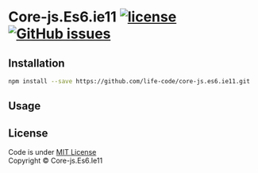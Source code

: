 # Core-js.Es6.ie11 [![license](https://img.shields.io/github/license/life-code/core-js.es6.ie11.svg)](https://github.com/life-code/core-js.es6.ie11/blob/master/LICENSE) [![GitHub issues](https://img.shields.io/github/issues/life-code/core-js.es6.ie11.svg)](https://github.com/life-code/core-js.es6.ie11/issues)

## Installation

```sh
npm install --save https://github.com/life-code/core-js.es6.ie11.git
```

## Usage

## License

Code is under [MIT License](/LICENSE)<br>Copyright © Core-js.Es6.Ie11
